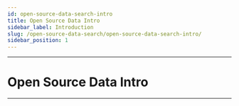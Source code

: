 ```yaml
---
id: open-source-data-search-intro
title: Open Source Data Intro
sidebar_label: Introduction
slug: /open-source-data-search/open-source-data-search-intro/
sidebar_position: 1
---
```


---
# Open Source Data Intro
---
